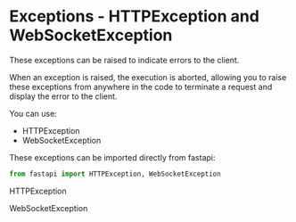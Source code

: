# Exceptions - HTTPException and WebSocketException

These exceptions can be raised to indicate errors to the client.

When an exception is raised, the execution is aborted, allowing you to raise these exceptions from anywhere in the code to terminate a request and display the error to the client.

You can use:

- HTTPException
- WebSocketException

These exceptions can be imported directly from fastapi:

```python
from fastapi import HTTPException, WebSocketException
```

HTTPException

WebSocketException